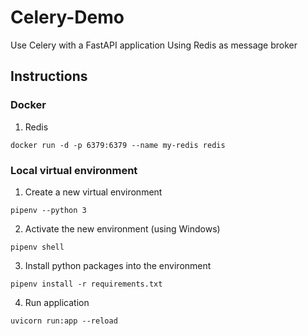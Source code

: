 # Celery-Demo
Use Celery with a FastAPI application
Using Redis as message broker


## Instructions
### Docker
1. Redis
```
docker run -d -p 6379:6379 --name my-redis redis
```

### Local virtual environment
1. Create a new virtual environment
```
pipenv --python 3
```

2. Activate the new environment (using Windows)
```
pipenv shell
```

3. Install python packages into the environment
```
pipenv install -r requirements.txt
```

4. Run application
```
uvicorn run:app --reload
```
